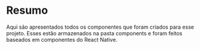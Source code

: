 # Resumo

Aqui são apresentados todos os componentes que foram criados para esse projeto. Esses estão armazenados na pasta components e foram feitos baseados em componentes do React Native.